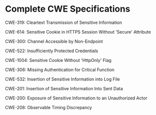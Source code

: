 

# Complete CWE Specifications

CWE-319: Cleartext Transmission of Sensitive Information

CWE-614: Sensitive Cookie in HTTPS Session Without 'Secure' Attribute

CWE-300: Channel Accessible by Non-Endpoint

CWE-522: Insufficiently Protected Credentials

CWE-1004: Sensitive Cookie Without 'HttpOnly' Flag

CWE-306: Missing Authentication for Critical Function

CWE-532: Insertion of Sensitive Information into Log File

CWE-201: Insertion of Sensitive Information Into Sent Data

CWE-200: Exposure of Sensitive Information to an Unauthorized Actor

CWE-208: Observable Timing Discrepancy